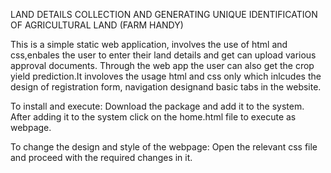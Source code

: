 LAND DETAILS COLLECTION AND GENERATING UNIQUE IDENTIFICATION OF AGRICULTURAL LAND (FARM HANDY)

This is a simple static web application, involves the use of html and css,enbales the user to enter their 
land details and get can upload various approval documents. Through the web app the user can also 
get the crop yield prediction.It involoves the usage html and css only which inlcudes the design of 
registration form, navigation designand basic tabs in the website.
    
To install and execute:
Download the package and add it to the system.
After adding it to the system click on the home.html file to execute as webpage. 

To change the design and style of the webpage:
Open the relevant css file and proceed with the required changes in it.

